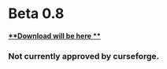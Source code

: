 # Beta 0.8
#### [**Download will be here **](https://curseforge.com/minecraft/modpacks/is-this-even-create-anymore/)
### Not currently approved by curseforge.